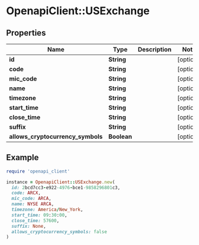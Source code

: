 # OpenapiClient::USExchange

## Properties

| Name | Type | Description | Notes |
| ---- | ---- | ----------- | ----- |
| **id** | **String** |  | [optional] |
| **code** | **String** |  | [optional] |
| **mic_code** | **String** |  | [optional] |
| **name** | **String** |  | [optional] |
| **timezone** | **String** |  | [optional] |
| **start_time** | **String** |  | [optional] |
| **close_time** | **String** |  | [optional] |
| **suffix** | **String** |  | [optional] |
| **allows_cryptocurrency_symbols** | **Boolean** |  | [optional] |

## Example

```ruby
require 'openapi_client'

instance = OpenapiClient::USExchange.new(
  id: 2bcd7cc3-e922-4976-bce1-9858296801c3,
  code: ARCX,
  mic_code: ARCA,
  name: NYSE ARCA,
  timezone: America/New_York,
  start_time: 09:30:00,
  close_time: 57600,
  suffix: None,
  allows_cryptocurrency_symbols: false
)
```


